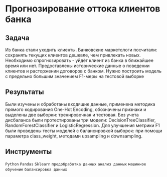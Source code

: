 # Прогнозирование оттока клиентов банка

## Задача

Из банка стали уходить клиенты. Банковские маркетологи посчитали: сохранять текущих клиентов дешевле, чем привлекать новых. Необходимо спрогнозировать - уйдёт клиент из банка в ближайшее время или нет. Предоставлены исторические данные о поведении клиентов и расторжении договоров с банком. Нужно построить модель с предельно большим значением F1-меры на тестовой выборке


## Результаты

Были изучены и обработаны входящие данные, применена методика прямого кодирования One-Hot Encoding, обозначены признаки и выделены две выборки: тренировочная и тестовая. 
Без учета дисбаланса были протестированы три модели: DecisionTreeClassifier, RandomForestClassifier и LogisticRegression. Для улучшения метрики F1 были проведены тесты моделей с балансировкой выборок: при помощи параметра class_weight, методами upsampling и downsampling. 


## Инструменты

`Python` `Pandas` `Sklearn` `предобработка данных` `анализ данных` `машинное обучение` `балансировка данных`
